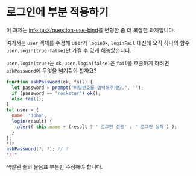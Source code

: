 # 로그인에 부분 적용하기

이 과제는 <info:task/question-use-bind>를 변형한 좀 더 복잡한 과제입니다. 

여기서는 `user` 객체를 수정해 user가 `loginOk`, `loginFail` 대신에 오직 하나의 함수 `user.login(true·false)`만 가질 수 있게 해놓았습니다.

`user.login(true)`는 `ok`, `user.login(false)`은 `fail`을 호출하게 하려면 `askPassword`에 무엇을 넘겨줘야 할까요?

```js
function askPassword(ok, fail) {
  let password = prompt("비밀번호를 입력해주세요.", '');
  if (password == "rockstar") ok();
  else fail();
}
let user = {
  name: 'John',
  login(result) {
    alert( this.name + (result ? ' 로그인 성공' : ' 로그인 실패') );
  }
};
*!*
askPassword(?, ?); // ?
*/!*
```
색칠된 줄의 물음표 부분만 수정해야 합니다.
